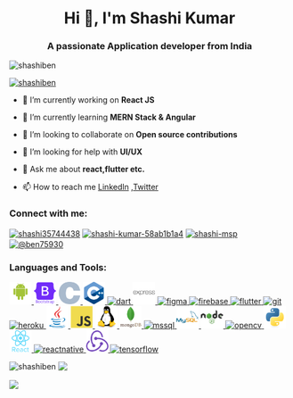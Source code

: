 <h1 align="center">Hi 👋, I'm Shashi Kumar</h1>
<h3 align="center">A passionate Application developer from India</h3>

<p align="left"> <img src="https://komarev.com/ghpvc/?username=shashiben&label=Profile%20views&color=0e75b6&style=flat" alt="shashiben" /> </p>

<p align="left"> <a href="https://github.com/ryo-ma/github-profile-trophy"><img src="https://github-profile-trophy.vercel.app/?username=shashiben" alt="shashiben" /></a> </p>

- 🔭 I’m currently working on **React JS**

- 🌱 I’m currently learning **MERN Stack & Angular**

- 👯 I’m looking to collaborate on **Open source contributions**

- 🤝 I’m looking for help with **UI/UX**

- 💬 Ask me about **react,flutter etc.**

- 📫 How to reach me  [Linkedln](https://www.linkedin.com/in/shashi-kumar-58ab1b1a4/) ,[Twitter](https://twitter.com/Shashi35744438)

<h3 align="left">Connect with me:</h3>
<p align="left">
<a href="https://twitter.com/shashi35744438" target="blank"><img align="center" src="https://cdn.jsdelivr.net/npm/simple-icons@3.0.1/icons/twitter.svg" alt="shashi35744438" height="30" width="40" /></a>
<a href="https://linkedin.com/in/shashi-kumar-58ab1b1a4" target="blank"><img align="center" src="https://cdn.jsdelivr.net/npm/simple-icons@3.0.1/icons/linkedin.svg" alt="shashi-kumar-58ab1b1a4" height="30" width="40" /></a>
<a href="https://stackoverflow.com/users/shashi-msp" target="blank"><img align="center" src="https://cdn.jsdelivr.net/npm/simple-icons@3.0.1/icons/stackoverflow.svg" alt="shashi-msp" height="30" width="40" /></a>
<a href="https://medium.com/@ben75930" target="blank"><img align="center" src="https://cdn.jsdelivr.net/npm/simple-icons@3.0.1/icons/medium.svg" alt="@ben75930" height="30" width="40" /></a>
</p>

<h3 align="left">Languages and Tools:</h3>
<p align="left"> <a href="https://developer.android.com" target="_blank"> <img src="https://raw.githubusercontent.com/devicons/devicon/master/icons/android/android-original-wordmark.svg" alt="android" width="40" height="40"/> </a> <a href="https://getbootstrap.com" target="_blank"> <img src="https://raw.githubusercontent.com/devicons/devicon/master/icons/bootstrap/bootstrap-plain-wordmark.svg" alt="bootstrap" width="40" height="40"/> </a> <a href="https://www.cprogramming.com/" target="_blank"> <img src="https://raw.githubusercontent.com/devicons/devicon/master/icons/c/c-original.svg" alt="c" width="40" height="40"/> </a> <a href="https://www.w3schools.com/cpp/" target="_blank"> <img src="https://raw.githubusercontent.com/devicons/devicon/master/icons/cplusplus/cplusplus-original.svg" alt="cplusplus" width="40" height="40"/> </a> <a href="https://dart.dev" target="_blank"> <img src="https://www.vectorlogo.zone/logos/dartlang/dartlang-icon.svg" alt="dart" width="40" height="40"/> </a> <a href="https://expressjs.com" target="_blank"> <img src="https://raw.githubusercontent.com/devicons/devicon/master/icons/express/express-original-wordmark.svg" alt="express" width="40" height="40"/> </a> <a href="https://www.figma.com/" target="_blank"> <img src="https://www.vectorlogo.zone/logos/figma/figma-icon.svg" alt="figma" width="40" height="40"/> </a> <a href="https://firebase.google.com/" target="_blank"> <img src="https://www.vectorlogo.zone/logos/firebase/firebase-icon.svg" alt="firebase" width="40" height="40"/> </a> <a href="https://flutter.dev" target="_blank"> <img src="https://www.vectorlogo.zone/logos/flutterio/flutterio-icon.svg" alt="flutter" width="40" height="40"/> </a> <a href="https://git-scm.com/" target="_blank"> <img src="https://www.vectorlogo.zone/logos/git-scm/git-scm-icon.svg" alt="git" width="40" height="40"/> </a> <a href="https://heroku.com" target="_blank"> <img src="https://www.vectorlogo.zone/logos/heroku/heroku-icon.svg" alt="heroku" width="40" height="40"/> </a> <a href="https://www.java.com" target="_blank"> <img src="https://raw.githubusercontent.com/devicons/devicon/master/icons/java/java-original.svg" alt="java" width="40" height="40"/> </a> <a href="https://developer.mozilla.org/en-US/docs/Web/JavaScript" target="_blank"> <img src="https://raw.githubusercontent.com/devicons/devicon/master/icons/javascript/javascript-original.svg" alt="javascript" width="40" height="40"/> </a> <a href="https://www.linux.org/" target="_blank"> <img src="https://raw.githubusercontent.com/devicons/devicon/master/icons/linux/linux-original.svg" alt="linux" width="40" height="40"/> </a> <a href="https://www.mongodb.com/" target="_blank"> <img src="https://raw.githubusercontent.com/devicons/devicon/master/icons/mongodb/mongodb-original-wordmark.svg" alt="mongodb" width="40" height="40"/> </a> <a href="https://www.microsoft.com/en-us/sql-server" target="_blank"> <img src="https://cdn.worldvectorlogo.com/logos/microsoft-sql-server.svg" alt="mssql" width="40" height="40"/> </a> <a href="https://www.mysql.com/" target="_blank"> <img src="https://raw.githubusercontent.com/devicons/devicon/master/icons/mysql/mysql-original-wordmark.svg" alt="mysql" width="40" height="40"/> </a> <a href="https://nodejs.org" target="_blank"> <img src="https://raw.githubusercontent.com/devicons/devicon/master/icons/nodejs/nodejs-original-wordmark.svg" alt="nodejs" width="40" height="40"/> </a> <a href="https://opencv.org/" target="_blank"> <img src="https://www.vectorlogo.zone/logos/opencv/opencv-icon.svg" alt="opencv" width="40" height="40"/> </a> <a href="https://www.python.org" target="_blank"> <img src="https://raw.githubusercontent.com/devicons/devicon/master/icons/python/python-original.svg" alt="python" width="40" height="40"/> </a> <a href="https://reactjs.org/" target="_blank"> <img src="https://raw.githubusercontent.com/devicons/devicon/master/icons/react/react-original-wordmark.svg" alt="react" width="40" height="40"/> </a> <a href="https://reactnative.dev/" target="_blank"> <img src="https://reactnative.dev/img/header_logo.svg" alt="reactnative" width="40" height="40"/> </a> <a href="https://redux.js.org" target="_blank"> <img src="https://raw.githubusercontent.com/devicons/devicon/master/icons/redux/redux-original.svg" alt="redux" width="40" height="40"/> </a> <a href="https://www.tensorflow.org" target="_blank"> <img src="https://www.vectorlogo.zone/logos/tensorflow/tensorflow-icon.svg" alt="tensorflow" width="40" height="40"/> </a> </p>

<p><img align="left" src="https://github-readme-stats.vercel.app/api/top-langs?username=shashiben&show_icons=true&locale=en&layout=compact&title_color=ffffff&icon_color=bb2acf&text_color=daf7dc&bg_color=151515" alt="shashiben" /></p>

<p>&nbsp;<img src="https://github-readme-stats.vercel.app/api?username=shashiben&&show_icons=true&title_color=ffffff&icon_color=bb2acf&text_color=daf7dc&bg_color=151515">
</p>

<a href="https://wakatime.com"><img src="https://wakatime.com/share/@shashiben/f74cc781-01aa-4a81-9f28-75e2cabcc077.png" /></a>


<!--START_SECTION:waka-->
<!--END_SECTION:waka-->
